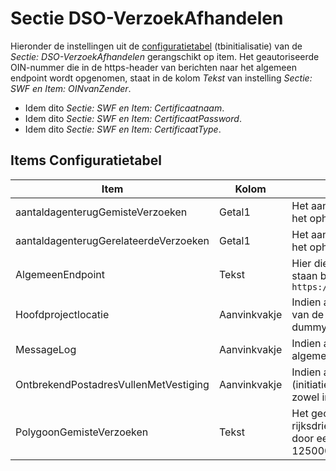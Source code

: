 # Sectie DSO-VerzoekAfhandelen

Hieronder de instellingen uit de [configuratietabel](/docs/instellen_inrichten/configuratie.md) (tbinitialisatie) van de *Sectie: DSO-VerzoekAfhandelen* gerangschikt op item. Het geautoriseerde OIN-nummer die in de https-header van berichten naar het algemeen endpoint wordt opgenomen, staat in de kolom *Tekst* van instelling *Sectie: SWF en Item: OINvanZender*.

* Idem dito *Sectie: SWF en Item: Certificaatnaam*.
* Idem dito *Sectie: SWF en Item: CertificaatPassword*.
* Idem dito *Sectie: SWF en Item: CertificaatType*.

## Items Configuratietabel

| Item | Kolom | Omschrijving | |
|---|---|---|---|
| aantaldagenterugGemisteVerzoeken | Getal1 |Het aantal dagen terug dat OpenWave moet hanteren voor de API-aanroep *verzoeken/_zoek* voor het ophalen van DSO gemisteVerzoeken. Defaultwaarde = 7 |
| aantaldagenterugGerelateerdeVerzoeken | Getal1 |Het aantal dagen terug dat OpenWave moet hanteren voor de API-aanroep *verzoeken/_zoek* voor het ophalen van DSO gerelateerde zaken. Defaultwaarde = 3 |
| AlgemeenEndpoint | Tekst |Hier dient het algemene gedeelte van het endpoint van de DSO-API's Verzoeken-Afhandelen te staan bijvoorbeeld `https://pkio.service.pre.omgevingswet.overheid.nl:443/overheid/verzoeken/api/afhandelen/v2/`| |
| Hoofdprojectlocatie|Aanvinkvakje| Indien aangevinkt dan wordt de kolom dlhoofdprojectlocatie van tbzaakkadperc (projectlocaties) van de eerste projectlocatie uit het stambericht op T gezet, mits de omgevingzaak verwijst naar de dummylokatieperceelkey of dnkeyswfdummyadres (dus naar onbekend adres).||
|MessageLog| Aanvinkvakje |Indien aangevinkt dan wordt de binnenkomende stamberichten gelogd in tbMessagelog, mits de algemene instelling *sectie: OWB en item: messagelog* ook is aangevinkt||
| OntbrekendPostadresVullenMetVestiging| Aanvinkvakje | Indien aangevinkt en het stambericht bevat geen post- cq correspondentieadres bij aanvrager (initiatiefnemer) en/of gemachtigde dan zullen de verblijfs- cq vestiginggegevens in OpenWave zowel in het vestigingsadres als in het postadres bij de contactadreskaart worden overgenomen||
| PolygoonGemisteVerzoeken | Tekst |Het geografisch gebied waaruit de gemiste verzoeken worden opgehaald. Een reeks van rijksdriehoek x- en y-coördinaten, waarbij eerste en laatste paar overeenkomt. X en y gescheiden door een komma en de paren gescheiden door een spatie. Bijvoorbeeld: 75000,550000 125000,550000 125000,515000 75000,515000 75000,550000||
